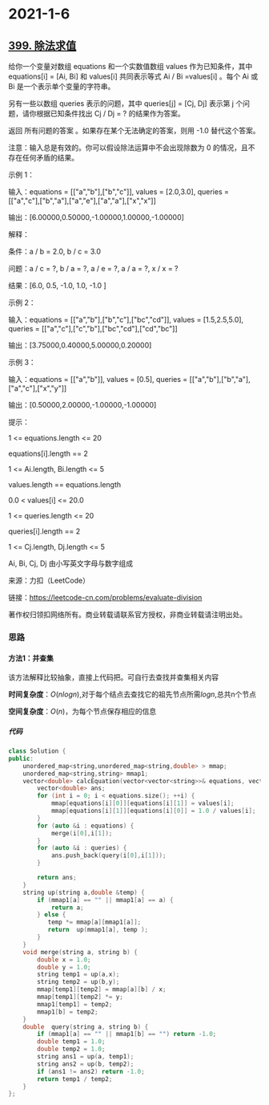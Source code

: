 # 2021-1-6

## [399. 除法求值](https://leetcode-cn.com/problems/evaluate-division/)

给你一个变量对数组 equations 和一个实数值数组 values 作为已知条件，其中 equations[i] = [Ai, Bi] 和 values[i] 共同表示等式 Ai / Bi
=values[i] 。每个 Ai 或 Bi 是一个表示单个变量的字符串。

另有一些以数组 queries 表示的问题，其中 queries[j] = [Cj, Dj] 表示第 j 个问题，请你根据已知条件找出 Cj / Dj = ? 的结果作为答案。

返回 所有问题的答案 。如果存在某个无法确定的答案，则用 -1.0 替代这个答案。

注意：输入总是有效的。你可以假设除法运算中不会出现除数为 0 的情况，且不存在任何矛盾的结果。 

示例 1：

输入：equations = [["a","b"],["b","c"]], values = [2.0,3.0], queries = [["a","c"],["b","a"],["a","e"],["a","a"],["x","x"]]

输出：[6.00000,0.50000,-1.00000,1.00000,-1.00000]

解释：

条件：a / b = 2.0, b / c = 3.0

问题：a / c = ?, b / a = ?, a / e = ?, a / a = ?, x / x = ?

结果：[6.0, 0.5, -1.0, 1.0, -1.0 ]

示例 2：

输入：equations = [["a","b"],["b","c"],["bc","cd"]], values = [1.5,2.5,5.0], queries = [["a","c"],["c","b"],["bc","cd"],["cd","bc"]]

输出：[3.75000,0.40000,5.00000,0.20000]

示例 3：

输入：equations = [["a","b"]], values = [0.5], queries = [["a","b"],["b","a"],["a","c"],["x","y"]]

输出：[0.50000,2.00000,-1.00000,-1.00000]

提示：

1 <= equations.length <= 20

equations[i].length == 2

1 <= Ai.length, Bi.length <= 5

values.length == equations.length

0.0 < values[i] <= 20.0

1 <= queries.length <= 20

queries[i].length == 2

1 <= Cj.length, Dj.length <= 5

Ai, Bi, Cj, Dj 由小写英文字母与数字组成

来源：力扣（LeetCode）

链接：https://leetcode-cn.com/problems/evaluate-division

著作权归领扣网络所有。商业转载请联系官方授权，非商业转载请注明出处。



### 思路

#### 方法1：并查集

该方法解释比较抽象，直接上代码把。可自行去查找并查集相关内容



**时间复杂度**：$O(nlogn)$,对于每个结点去查找它的祖先节点所需$logn$,总共n个节点

**空间复杂度**：$O(n)$，为每个节点保存相应的信息

##### 代码

```cpp
class Solution {
public:
    unordered_map<string,unordered_map<string,double> > mmap;
    unordered_map<string,string> mmap1;
    vector<double> calcEquation(vector<vector<string>>& equations, vector<double>& values, vector<vector<string>>& queries) {
        vector<double> ans;
        for (int i = 0; i < equations.size(); ++i) {
            mmap[equations[i][0]][equations[i][1]] = values[i];
            mmap[equations[i][1]][equations[i][0]] = 1.0 / values[i];
        }
        for (auto &i : equations) {
            merge(i[0],i[1]);
        }
        for (auto &i : queries) {
            ans.push_back(query(i[0],i[1]));
        }

        return ans;
    }
    string up(string a,double &temp) {
        if (mmap1[a] == "" || mmap1[a] == a) {
            return a;
        } else {
           temp *= mmap[a][mmap1[a]];
           return  up(mmap1[a], temp );
        }
    }
    void merge(string a, string b) {
        double x = 1.0;
        double y = 1.0;
        string temp1 = up(a,x);
        string temp2 = up(b,y);
        mmap[temp1][temp2] = mmap[a][b] / x;
        mmap[temp1][temp2] *= y;
        mmap1[temp1] = temp2;
        mmap1[b] = temp2;
    }
    double  query(string a, string b) {
        if (mmap1[a] == "" || mmap1[b] == "") return -1.0;
        double temp1 = 1.0;
        double temp2 = 1.0;
        string ans1 = up(a, temp1);
        string ans2 = up(b, temp2);
        if (ans1 != ans2) return -1.0;
        return temp1 / temp2;
    }
};
```

